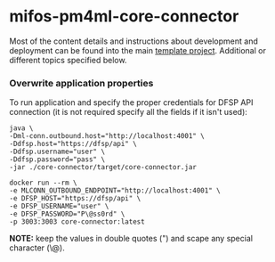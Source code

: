 # mifos-pm4ml-core-connector

Most of the content details and instructions about development and deployment can be found into
the main [template project](https://github.com/pm4ml/template-rest-pm4ml-core-connector).
Additional or different topics specified below.

### Overwrite application properties

To run application and specify the proper credentials for DFSP API connection
(it is not required specify all the fields if it isn't used):
```
java \
-Dml-conn.outbound.host="http://localhost:4001" \
-Ddfsp.host="https://dfsp/api" \
-Ddfsp.username="user" \
-Ddfsp.password="pass" \
-jar ./core-connector/target/core-connector.jar
```
```
docker run --rm \
-e MLCONN_OUTBOUND_ENDPOINT="http://localhost:4001" \
-e DFSP_HOST="https://dfsp/api" \
-e DFSP_USERNAME="user" \
-e DFSP_PASSWORD="P\@ss0rd" \
-p 3003:3003 core-connector:latest
```
**NOTE:** keep the values in double quotes (") and scape any special character (\\@).
